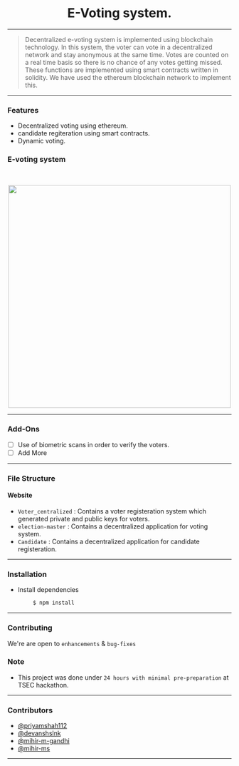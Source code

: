 
<h1 align="center">E-Voting system.</h1>

------------------------------------------

>Decentralized e-voting system is implemented using blockchain technology. In this system, the voter can vote in a decentralized network and stay anonymous at the same time. Votes are counted on a real time basis so there is no chance of any votes getting missed. These functions are implemented using smart contracts written in solidity. We have used the ethereum blockchain network to implement this.



------------------------------------------
### Features

- Decentralized voting using ethereum.
- candidate regiteration using smart contracts.
- Dynamic voting.

<h3 > E-voting system</h3>
<br>
<p align="center">
<img src ="Website.gif" width = 500px>
</p>
</div>

------------------------------------------

### Add-Ons

- [ ] Use of biometric scans in order to verify the voters.
- [ ] Add More

------------------------------------------
### File Structure


#### Website

- `Voter_centralized` : Contains a voter registeration system which generated private and public keys for voters.
- `election-master` : Contains a decentralized application for  voting system. 
- `Candidate` : Contains a decentralized application for candidate registeration.

------------------------------------------
### Installation

* Install dependencies
```sh
        $ npm install
```
------------------------------------------
### Contributing

 We're are open to `enhancements` & `bug-fixes`

### Note
- This project was done under `24 hours with minimal pre-preparation` at TSEC hackathon.
------------------------------------------
### Contributors

- [@priyamshah112](https://github.com/priyamshah112)
- [@devanshslnk](https://github.com/devanshslnk)
- [@mihir-m-gandhi](https://github.com/mihir-m-gandhi)
- [@mihir-ms](https://github.com/mihir-ms)



------------------------------------------
